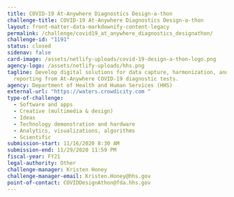 ```yaml
---
title: COVID-19 At-Anywhere Diagnostics Design-a-thon
challenge-title: COVID-19 At-Anywhere Diagnostics Design-a-thon
layout: front-matter-data-markdownify-content-legacy
permalink: /challenge/covid19_at_anywhere_diagnostics_designathon/
challenge-id: "1191"
status: closed
sidenav: false
card-image: /assets/netlify-uploads/covid-19-design-a-thon-logo.png
agency-logo: /assets/netlify-uploads/hhs.png
tagline: Develop digital solutions for data capture, harmonization, and
  reporting from At-Anywhere COVID-19 diagnostic tests.
agency: Department of Health and Human Services (HHS)
external-url: "https://waters.crowdicity.com "
type-of-challenge:
  - Software and apps
  - Creative (multimedia & design)
  - Ideas
  - Technology demonstration and hardware
  - Analytics, visualizations, algorithms
  - Scientific
submission-start: 11/16/2020 8:30 AM
submission-end: 11/29/2020 11:59 PM
fiscal-year: FY21
legal-authority: Other
challenge-manager: Kristen Honey
challenge-manager-email: Kristen.Honey@hhs.gov
point-of-contact: COVIDDesignAthon@fda.hhs.gov
---
```

